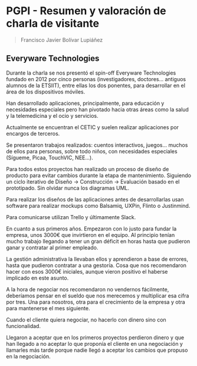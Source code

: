 # PGPI - Resumen y valoración de charla de visitante

> Francisco Javier Bolívar Lupiáñez

## Everyware Technologies

Durante la charla se nos presentó el spin-off Everyware Technologies fundado en 2012 por cinco personas (investigadores, doctores... antiguos alumnos de la ETSIIT), entre ellas los dos ponentes, para desarrollar en el área de los dispositivos móviles.

Han desarrollado aplicaciones, principalmente, para educación y necesidades especiales pero han pivotado hacia otras áreas como la salud y la telemedicina y el ocio y servicios.

Actualmente se encuentran el CETIC y suelen realizar aplicaciones por encargos de terceros.

Se presentaron trabajos realizados: cuentos interactivos, juegos... muchos de ellos para personas, sobre todo niños, con necesidades especiales (Sígueme, Picaa, TouchVIC, NEE...).

Para todos estos proyectos han realizado un proceso de diseño de producto para evitar cambios durante la etapa de mantenimiento. Siguiendo un ciclo iterativo de Diseño -> Construcción -> Evaluación basado en el prototipado. Sin olvidar nunca los diagramas UML.

Para realizar los diseños de las aplicaciones antes de desarrollarlas usan software para realizar mockups como Balsamiq, UXPin, Flinto o Justinmind.

Para comunicarse utilizan Trello y últimamente Slack.

En cuanto a sus primeros años. Empezaron con lo justo para fundar la empresa, unos 3000€ que invirtieron en el equipo. Al principio tenían mucho trabajo llegando a tener un gran déficit en horas hasta que pudieron ganar y contratar al primer empleado.

La gestión administrativa la llevaban ellos y aprendieron a base de errores, hasta que pudieron contratar a una gestoría. Cosa que nos recomendaron hacer con esos 3000€ iniciales, aunque vieron positivo el haberse implicado en este asunto.

A la hora de negociar nos recomendaron no vendernos fácilmente, deberíamos pensar en el sueldo que nos merecemos y multiplicar esa cifra por tres. Una para nosotros, otra para el crecimiento de la empresa y otra para mantenerse el mes siguiente.

Cuando el cliente quiera negociar, no hacerlo con dinero sino con funcionalidad.

Llegaron a aceptar que en los primeros proyectos perdieron dinero y que han llegado a no aceptar lo que proponía el cliente en una negociación y llamarles más tarde porque nadie llegó a aceptar los cambios que propuso en la negociación.
